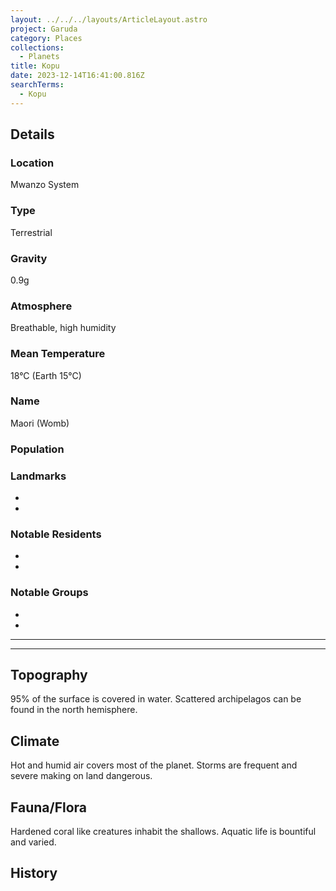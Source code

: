```yaml
---
layout: ../../../layouts/ArticleLayout.astro
project: Garuda
category: Places
collections:
  - Planets
title: Kopu
date: 2023-12-14T16:41:00.816Z
searchTerms:
  - Kopu
---
```

## Details

### Location

Mwanzo System

### Type

Terrestrial

### Gravity

0.9g

### Atmosphere

Breathable, high humidity

### Mean Temperature

18°C (Earth 15°C) 

### Name

Maori (Womb)

### Population


### Landmarks
* 
* 

### Notable Residents
* 
* 

### Notable Groups  
* 
* 

[use double horizontal rule to add a details pane]::
_____
_____

## Topography

95% of the surface is covered in water. Scattered archipelagos can be found in the north hemisphere.

## Climate

Hot and humid air covers most of the planet. Storms are frequent and severe making on land dangerous.

## Fauna/Flora

Hardened coral like creatures inhabit the shallows. Aquatic life is bountiful and varied.

## History
